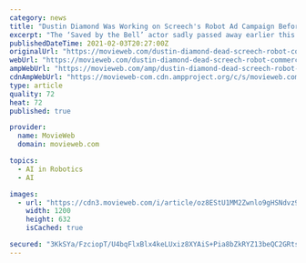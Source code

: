 ```yaml
---
category: news
title: "Dustin Diamond Was Working on Screech's Robot Ad Campaign Before His Death"
excerpt: "The ‘Saved by the Bell’ actor sadly passed away earlier this week after a short battle with advanced lung cancer."
publishedDateTime: 2021-02-03T20:27:00Z
originalUrl: "https://movieweb.com/dustin-diamond-dead-screech-robot-commercials/"
webUrl: "https://movieweb.com/dustin-diamond-dead-screech-robot-commercials/"
ampWebUrl: "https://movieweb.com/amp/dustin-diamond-dead-screech-robot-commercials/"
cdnAmpWebUrl: "https://movieweb-com.cdn.ampproject.org/c/s/movieweb.com/amp/dustin-diamond-dead-screech-robot-commercials/"
type: article
quality: 72
heat: 72
published: true

provider:
  name: MovieWeb
  domain: movieweb.com

topics:
  - AI in Robotics
  - AI

images:
  - url: "https://cdn3.movieweb.com/i/article/oz8EStU1MM2Zwnlo9gHSNdvz9LURWD/1200:100/Dustin-Diamond-Dead-Screech-Robot-Commercials.jpg"
    width: 1200
    height: 632
    isCached: true

secured: "3KkSYa/FzciopT/U4bqFlxBlx4keLUxiz8XYAiS+Pia8bZkRYZ13beQC2GRtswvN/WA2v8J51WlqaDsuvRGiaJbpT/NakDzny7nl/lGihTtZFJepDCg3S1mzz5l+pgBjgYNeuX5aLghyJJpz8eDAoNV8mbBwrXoqKFV2/P8P3Bs4AmpxyRgz5MHCNeF7/ojg5m3GwxJt3bBRJZvPmZfixcR50tywJxzEl3bX3KLcIXkqd3UaCQ0rou/hf0770WAoju53H05ppX6yj6Lw9aM1WDzxEb1cOGKIFVZ+ehE7y/D7vswkzWOEX32bBpTtdOUkeI6/ddJTxoBBKvOcI1g50uy8PNrNReuLaOR9fxrjjxU=;qNLC3oigs8cnmIqgialH2w=="
---
```


